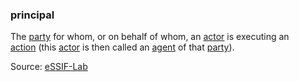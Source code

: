 ### principal

<p class="c8"><span>The </span><span class="c2"><a class="c3" href="https://www.google.com/url?q=https://essif-lab.github.io/framework/docs/terms/party&amp;sa=D&amp;source=editors&amp;ust=1706779842780707&amp;usg=AOvVaw3wKSoB8_eqvEyAYLXOhvx-">party</a></span><span>&nbsp;for whom, or on behalf of whom, an </span><span class="c2"><a class="c3" href="https://www.google.com/url?q=https://essif-lab.github.io/framework/docs/terms/actor&amp;sa=D&amp;source=editors&amp;ust=1706779842780896&amp;usg=AOvVaw3qz7XKgBdwJPaFRajCSZPd">actor</a></span><span>&nbsp;is executing an </span><span class="c2"><a class="c3" href="https://www.google.com/url?q=https://essif-lab.github.io/framework/docs/terms/action&amp;sa=D&amp;source=editors&amp;ust=1706779842781155&amp;usg=AOvVaw37XMaJvA6HyI3DSSv5-GEL">action</a></span><span>&nbsp;(this </span><span class="c2"><a class="c3" href="https://www.google.com/url?q=https://essif-lab.github.io/framework/docs/terms/actor&amp;sa=D&amp;source=editors&amp;ust=1706779842781346&amp;usg=AOvVaw1pmepIDGufbygH6snY6aBj">actor</a></span><span>&nbsp;is then called an </span><span class="c2"><a class="c3" href="https://www.google.com/url?q=https://essif-lab.github.io/framework/docs/terms/agent&amp;sa=D&amp;source=editors&amp;ust=1706779842781525&amp;usg=AOvVaw0uViL33bgpIUidcBv3ktEE">agent</a></span><span>&nbsp;of that </span><span class="c2"><a class="c3" href="https://www.google.com/url?q=https://essif-lab.github.io/framework/docs/terms/party&amp;sa=D&amp;source=editors&amp;ust=1706779842781708&amp;usg=AOvVaw2EaPgK12A9qoswk277MlHn">party</a></span><span class="c0">).</span></p><p class="c8"><span>Source: </span><span class="c2"><a class="c3" href="https://www.google.com/url?q=https://essif-lab.github.io/framework/docs/essifLab-glossary%23principal&amp;sa=D&amp;source=editors&amp;ust=1706779842782072&amp;usg=AOvVaw0Z-cUo_DPlWsCkNGyaHKPi">eSSIF-Lab</a></span></p>